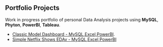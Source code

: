 ## Portfolio Projects 

Work in progress portfolio of personal Data Analysis projects using **MySQL**, **Phyton**, **PowerBI**, **Tableau**.
- [Classic Model Dashboard - MySQL,Excel,PowerBI](https://github.com/ThisIsMirquez/Portfolio/tree/main/Classic%20Model%20Dashboard).
- [Simple Netflix Shows EDAv - MySQL,Excel,PowerBI](https://github.com/ThisIsMirquez/Portfolio/tree/main/Simple%20Netflix%20EDA)


